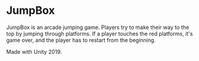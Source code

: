 # JumpBox

JumpBox is an arcade jumping game.
Players try to make their way to 
the top by jumping through platforms. If a player touches the red 
platforms, it's game over, and the player has to restart from the 
beginning.

Made with Unity 2019.
